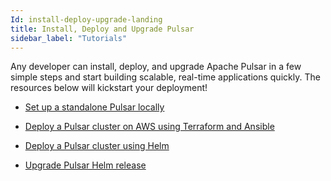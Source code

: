 ```yaml
---
Id: install-deploy-upgrade-landing
title: Install, Deploy and Upgrade Pulsar
sidebar_label: "Tutorials"
---
```



Any developer can install, deploy, and upgrade Apache Pulsar in a few simple steps and start building scalable, real-time applications quickly. The resources below will kickstart your deployment!

- [Set up a standalone Pulsar locally](getting-started-standalone.md)

- [Deploy a Pulsar cluster on AWS using Terraform and Ansible](deploy-aws.md)

- [Deploy a Pulsar cluster using Helm](helm-deploy.md)

- [Upgrade Pulsar Helm release](helm-upgrade.md)







